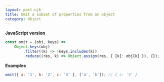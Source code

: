 ```yaml
---
layout: post.njk
title: Omit a subset of properties from an object
category: Object
---
```


**JavaScript version**

```js
const omit = (obj, keys) =>
    Object.keys(obj)
        .filter((k) => !keys.includes(k))
        .reduce((res, k) => Object.assign(res, { [k]: obj[k] }), {});
```

**Examples**

```js
omit({ a: '1', b: '2', c: '3' }, ['a', 'b']); // { c: '3' }
```
